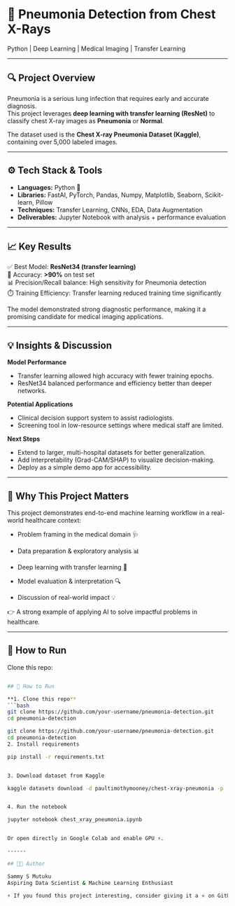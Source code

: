 # 🩻 Pneumonia Detection from Chest X-Rays  
Python | Deep Learning | Medical Imaging | Transfer Learning  

---

## 🔍 Project Overview
Pneumonia is a serious lung infection that requires early and accurate diagnosis.  
This project leverages **deep learning with transfer learning (ResNet)** to classify chest X-ray images as **Pneumonia** or **Normal**.  

The dataset used is the **Chest X-ray Pneumonia Dataset (Kaggle)**, containing over 5,000 labeled images.  

---

## ⚙️ Tech Stack & Tools
- **Languages:** Python 🐍  
- **Libraries:** FastAI, PyTorch, Pandas, Numpy, Matplotlib, Seaborn, Scikit-learn, Pillow  
- **Techniques:** Transfer Learning, CNNs, EDA, Data Augmentation  
- **Deliverables:** Jupyter Notebook with analysis + performance evaluation  

---

## 📈 Key Results
✅ Best Model: **ResNet34 (transfer learning)**  
🎯 Accuracy: **>90%** on test set  
📊 Precision/Recall balance: High sensitivity for Pneumonia detection  
⏱️ Training Efficiency: Transfer learning reduced training time significantly  

The model demonstrated strong diagnostic performance, making it a promising candidate for medical imaging applications.  

---

## 💡 Insights & Discussion
**Model Performance**  
- Transfer learning allowed high accuracy with fewer training epochs.  
- ResNet34 balanced performance and efficiency better than deeper networks.  

**Potential Applications**  
- Clinical decision support system to assist radiologists.  
- Screening tool in low-resource settings where medical staff are limited.  

**Next Steps**  
- Extend to larger, multi-hospital datasets for better generalization.  
- Add interpretability (Grad-CAM/SHAP) to visualize decision-making.  
- Deploy as a simple demo app for accessibility.  

---

## 🎯 Why This Project Matters

This project demonstrates end-to-end machine learning workflow in a real-world healthcare context:

* Problem framing in the medical domain 🩺

* Data preparation & exploratory analysis 📊

* Deep learning with transfer learning 🤖

* Model evaluation & interpretation 🔍

* Discussion of real-world impact 💡

👉 A strong example of applying AI to solve impactful problems in healthcare.

---

## 🚀 How to Run
Clone this repo:
```bash

## 🚀 How to Run

**1. Clone this repo**
```bash
git clone https://github.com/your-username/pneumonia-detection.git
cd pneumonia-detection

git clone https://github.com/your-username/pneumonia-detection.git
cd pneumonia-detection
2. Install requirements

pip install -r requirements.txt


3. Download dataset from Kaggle

kaggle datasets download -d paultimothymooney/chest-xray-pneumonia -p ./data --unzip


4. Run the notebook

jupyter notebook chest_xray_pneumonia.ipynb


Or open directly in Google Colab and enable GPU ⚡.

------

## 👨‍💻 Author

Sammy S Mutuku
Aspiring Data Scientist & Machine Learning Enthusiast

⚡ If you found this project interesting, consider giving it a ⭐ on GitHub!
